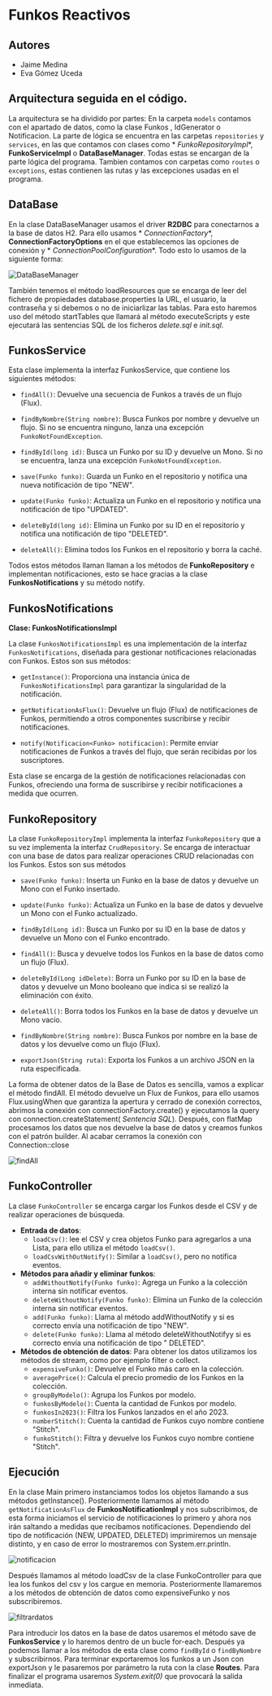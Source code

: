 # Funkos Reactivos

## Autores

- Jaime Medina
- Eva Gómez Uceda

## Arquitectura seguida en el código.

La arquitectura se ha dividido por partes:
En la carpeta `models` contamos con el apartado de datos, como la clase Funkos , IdGenerator o Notificacion. La parte de
lógica se encuentra en las carpetas `repositories` y `services`, en las que contamos con clases como *
*FunkoRepositoryImpl**,
**FunkoServiceImpl** o **DataBaseManager**. Todas estas se encargan de la parte lógica del
programa. Tambien contamos con carpetas como `routes` o `exceptions`, estas contienen las rutas y las excepciones usadas
en el programa.

## DataBase

En la clase DataBaseManager usamos el driver **R2DBC** para conectarnos a la base de datos H2. Para ello usamos *
*ConnectionFactory**, **ConnectionFactoryOptions** en el que establecemos las opciones de conexión y *
*ConnectionPoolConfiguration**. Todo esto lo usamos de la siguiente forma:

![DataBaseManager](./img/DataBaseManager.png)

También tenemos el método loadResources que se encarga de leer del fichero de propiedades database.properties la URL, el
usuario, la contraseña y si debemos o no de iniciarlizar las tablas. Para esto haremos uso del método startTables que
llamará al método executeScripts y este ejecutará las sentencias SQL de los ficheros *delete.sql* e *init.sql*.

## FunkosService

Esta clase implementa la interfaz FunkosService, que contiene los siguientes métodos:

- `findAll()`: Devuelve una secuencia de Funkos a través de un flujo (Flux).

- `findByNombre(String nombre)`: Busca Funkos por nombre y devuelve un flujo. Si no se encuentra ninguno, lanza una
  excepción `FunkoNotFoundException`.

- `findById(long id)`: Busca un Funko por su ID y devuelve un Mono. Si no se encuentra, lanza una
  excepción `FunkoNotFoundException`.

- `save(Funko funko)`: Guarda un Funko en el repositorio y notifica una nueva notificación de tipo "NEW".

- `update(Funko funko)`: Actualiza un Funko en el repositorio y notifica una notificación de tipo "UPDATED".

- `deleteById(long id)`: Elimina un Funko por su ID en el repositorio y notifica una notificación de tipo "DELETED".

- `deleteAll()`: Elimina todos los Funkos en el repositorio y borra la caché.

Todos estos métodos llaman llaman a los métodos de **FunkoRepository** e implementan notificaciones, esto se hace
gracias a la clase **FunkosNotifications** y su método notify.

## FunkosNotifications

**Clase: FunkosNotificationsImpl**

La clase `FunkosNotificationsImpl` es una implementación de la interfaz `FunkosNotifications`, diseñada para gestionar
notificaciones relacionadas con Funkos. Estos son sus métodos:

- `getInstance()`: Proporciona una instancia única de `FunkosNotificationsImpl` para garantizar la singularidad de la
  notificación.

- `getNotificationAsFlux()`: Devuelve un flujo (Flux) de notificaciones de Funkos, permitiendo a otros componentes
  suscribirse y recibir notificaciones.

- `notify(Notificacion<Funko> notificacion)`: Permite enviar notificaciones de Funkos a través del flujo, que serán
  recibidas por los suscriptores.

Esta clase se encarga de la gestión de notificaciones relacionadas con Funkos, ofreciendo una forma de suscribirse y
recibir notificaciones a medida que ocurren.

## FunkoRepository

La clase `FunkoRepositoryImpl` implementa la interfaz `FunkoRepository` que a su vez implementa la
interfaz `CrudRepository`. Se encarga de interactuar con una base de datos para realizar operaciones CRUD relacionadas
con los Funkos. Estos son sus métodos

- `save(Funko funko)`: Inserta un Funko en la base de datos y devuelve un Mono con el Funko insertado.

- `update(Funko funko)`: Actualiza un Funko en la base de datos y devuelve un Mono con el Funko actualizado.

- `findById(Long id)`: Busca un Funko por su ID en la base de datos y devuelve un Mono con el Funko encontrado.

- `findAll()`: Busca y devuelve todos los Funkos en la base de datos como un flujo (Flux).

- `deleteById(Long idDelete)`: Borra un Funko por su ID en la base de datos y devuelve un Mono booleano que indica si se
  realizó la eliminación con éxito.

- `deleteAll()`: Borra todos los Funkos en la base de datos y devuelve un Mono vacío.

- `findByNombre(String nombre)`: Busca Funkos por nombre en la base de datos y los devuelve como un flujo (Flux).

- `exportJson(String ruta)`: Exporta los Funkos a un archivo JSON en la ruta especificada.

La forma de obtener datos de la Base de Datos es sencilla, vamos a explicar el método findAll.
El método devuelve un Flux de Funkos, para ello usamos Flux.usingWhen que garantiza la apertura y cerrado de conexión
correctos, abrimos la conexión con connectionFactory.create() y ejecutamos la query con connection.createStatement(
*Sentencia SQL*). Después, con flatMap procesamos los datos que nos devuelve la base de datos y creamos funkos con el
patrón builder. Al acabar cerramos la conexión con Connection::close

![findAll](./img/findAll.png)

## FunkoController

La clase `FunkoController` se encarga cargar los Funkos desde el CSV y de realizar operaciones de búsqueda.

- **Entrada de datos**:
    - `loadCsv()`: lee el CSV y crea objetos Funko para agregarlos a una Lista, para ello utiliza el método `loadCsv()`.
    - `loadCsvWithOutNotify()`: Similar a `loadCsv()`, pero no notifica eventos.
- **Métodos para añadir y eliminar funkos**:
    - `addWithoutNotify(Funko funko)`: Agrega un Funko a la colección interna sin notificar eventos.
    - `deleteWithoutNotify(Funko funko)`: Elimina un Funko de la colección interna sin notificar eventos.
    - `add(Funko funko)`: Llama al método addWithoutNotify y si es correcto envía una notificación de tipo "NEW".
    - `delete(Funko funko)`: Llama al método deleteWithoutNotifyy si es correcto envía una notificación de tipo "
      DELETED".
- **Métodos de obtención de datos**:
  Para obtener los datos utilizamos los métodos de stream, como por ejemplo filter o collect.
    - `expensiveFunko()`: Devuelve el Funko más caro en la colección.
    - `averagePrice()`: Calcula el precio promedio de los Funkos en la colección.
    - `groupByModelo()`: Agrupa los Funkos por modelo.
    - `funkosByModelo()`: Cuenta la cantidad de Funkos por modelo.
    - `funkosIn2023()`: Filtra los Funkos lanzados en el año 2023.
    - `numberStitch()`: Cuenta la cantidad de Funkos cuyo nombre contiene "Stitch".
    - `funkoStitch()`: Filtra y devuelve los Funkos cuyo nombre contiene "Stitch".

## Ejecución

En la clase Main primero instanciamos todos los objetos llamando a sus métodos getInstance(). Posteriormente llamamos al
método `getNotificationAsFlux` de **FunkosNotificationImpl** y nos subscribimos, de esta forma iniciamos el servicio de
notificaciones lo primero y ahora nos irán saltando a medidas que recibamos notificaciones. Dependiendo del tipo de
notificación (NEW, UPDATED, DELETED) imprimiremos un mensaje distinto, y en caso de error lo mostraremos con
System.err.println.

![notificacion](./img/notificacion.png)

Después llamamos al método loadCsv de la clase FunkoController para que lea los funkos del csv y los cargue en memoria.
Posteriormente llamaremos a los métodos de obtención de datos como expensiveFunko y nos subscribiremos.

![filtrardatos](./img/filtrarDatos.png)

Para introducir los datos en la base de datos usaremos el método save de **FunkosService** y lo haremos dentro de un
bucle for-each. Después ya podemos llamar a los métodos de esta clase como `findById` o `findByNombre` y subscribirnos.
Para terminar exportaremos los funkos a un Json con exportJson y le pasaremos por parámetro la ruta con la clase **Routes**.
Para finalizar el programa usaremos *System.exit(0)* que provocará la salida inmediata.